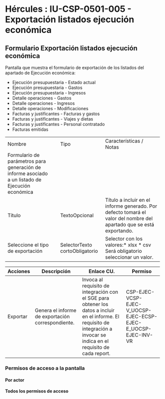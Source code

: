 # Hércules : IU\-CSP\-0501\-005 \- Exportación listados ejecución económica



## Formulario Exportación listados ejecución económica

Pantalla que muestra el formulario de exportación de los listados del apartado de Ejecución económica:

* Ejecución presupuestaria \- Estado actual
* Ejecución presupuestaria \- Gastos
* Ejecución presupuestaria \- Ingresos
* Detalle operaciones \- Gastos
* Detalle operaciones \- Ingresos
* Detalle operaciones \- Modificaciones
* Facturas y justificantes \- Facturas y gastos
* Facturas y justificantes \- Viajes y dietas
* Facturas y justificantes \- Personal contratado
* Facturas emitidas

  




|  | | | |
| --- | --- | --- | --- |
| Nombre | | Tipo | Características / Notas |
| Formulario de parámetros para generación de informe asociado a un listado de Ejecución económica | | | |
| Título | | TextoOpcional | Título a incluir en el informe generado. Por defecto tomará el valor del nombre del apartado que se está exportando. |
| Seleccione el tipo de exportación | | SelectorTexto cortoObligatorio | Selector con los valores:* xlsx * csv  Será obligatorio seleccionar un valor. |



| Acciones | Descripción | Enlace CU. | Permiso |
| --- | --- | --- | --- |
| Exportar | Genera el informe de exportación correspondiente. | Invoca al requisito de integración con el SGE para obtener los datos a incluir en el informe. El requisito de integración a invocar se indica en el requisito de cada report. | CSP\-EJEC\-VCSP\-EJEC\-V\_UOCSP\-EJEC\-ECSP\-EJEC\-E\_UOCSP\-EJEC\-INV\-VR |

### Permisos de acceso a la pantalla

#### Por actor

#### Todos los permisos de acceso




